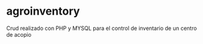 # agroinventory

Crud realizado con PHP y MYSQL para el control de inventario de un centro de acopio
